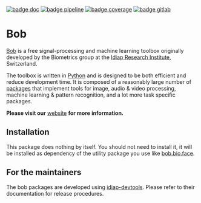 [![badge doc](https://img.shields.io/badge/docs-latest-orange.svg)](https://www.idiap.ch/software/bob/docs/bob/bob/master/index.html)
[![badge pipeline](https://gitlab.idiap.ch/bob/bob/badges/master/pipeline.svg)](https://gitlab.idiap.ch/bob/bob/commits/master)
[![badge coverage](https://gitlab.idiap.ch/bob/bob/badges/master/coverage.svg)](https://gitlab.idiap.ch/bob/bob/commits/master)
[![badge gitlab](https://img.shields.io/badge/gitlab-project-0000c0.svg)](https://gitlab.idiap.ch/bob/bob)

# Bob

[Bob](https://www.idiap.ch/software/bob) is a free signal-processing and machine
learning toolbox originally developed by the Biometrics group at the
[Idiap Research Institute](https://www.idiap.ch), Switzerland.

The toolbox is written in [Python](https://www.python.org) and is designed to be
both efficient and reduce development time. It is composed of a reasonably large
number of [packages](https://www.idiap.ch/software/bob/packages) that implement
tools for image, audio & video processing, machine learning & pattern
recognition, and a lot more task specific packages.

**Please visit our** [website](https://www.idiap.ch/software/bob) **for more**
**information.**

## Installation

This package does nothing by itself. You should not need to install it, it will
be installed as dependency of the utility package you use like
[bob.bio.face](https://gitlab.idiap.ch/bob/bob.bio.face).

## For the maintainers

The bob packages are developed using
[idiap-devtools](https://gitlab.idiap.ch/software/idiap-devtools). Please refer
to their documentation for release procedures.
